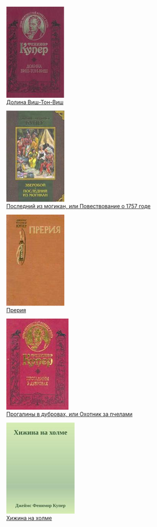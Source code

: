 ![](Долина%20Виш-Тон-Виш.jpg)  
[Долина Виш-Тон-Виш](Долина%20Виш-Тон-Виш.txt)

![](Последний%20из%20могикан,%20или%20Повествование%20о%201757%20годе.jpg)  
[Последний из могикан, или Повествование о 1757 годе](Последний%20из%20могикан,%20или%20Повествование%20о%201757%20годе.txt)

![](Прерия.jpg)  
[Прерия](Прерия.txt)

![](Прогалины%20в%20дубровах,%20или%20Охотник%20за%20пчелами.jpg)  
[Прогалины в дубровах, или Охотник за пчелами](Прогалины%20в%20дубровах,%20или%20Охотник%20за%20пчелами.txt)

![](Хижина%20на%20холме.jpg)  
[Хижина на холме](Хижина%20на%20холме.txt)
